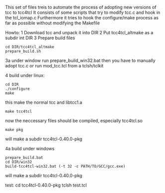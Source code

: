 This set of files treis to automate the process of adopting new versions of tcc to tcc4tcl
It consists of some scripts that try to modify tcc.c and hook in the tcl_iomap.c
Furthermore it tries to hook the configure/make process as far as possible without modifying the Makefile

Howto:
1 Download tcc and unpack it into DIR
2 Put tcc4tcl_altmake as a subdir int DIR
3	Prepare build files
 	
	cd DIR/tcc4tcl_altmake
	prepare_build.sh

3a under window run prepare_build_win32.bat
	then you have to manually adopt tcc.c
	or run mod_tcc.tcl from a tclsh/tclkit

4  build under linux:
	
	cd DIR
	./configure
	make

this make the normal tcc and libtcc1.a
	
	make tcc4tcl

now the neccessary files should be compiled, especially tcc4tcl.so

	make pkg

will make a subdir tcc4tcl-0.40.0-pkg

4a build under windows
	
	prepare_build.bat
	cd DIR/win32
	build-tcc4tcl-win32.bat (-t 32 -c PATH/TO/GCC/gcc.exe)

will make a subdir tcc4tcl-0.40.0-pkg

test:
	cd tcc4tcl-0.40.0-pkg
	tclsh test.tcl



